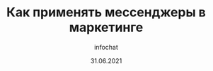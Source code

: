 ---
title: Как применять мессенджеры в маркетинге
date: 31.06.2021
image: how-to-use-instant-messengers-in-marketing.jpeg
excerpt: В 2021 году без общения с клиентами в мессенджерах не получится вести эффективный бизнес. Людям постарше лень...
author: infochat
---